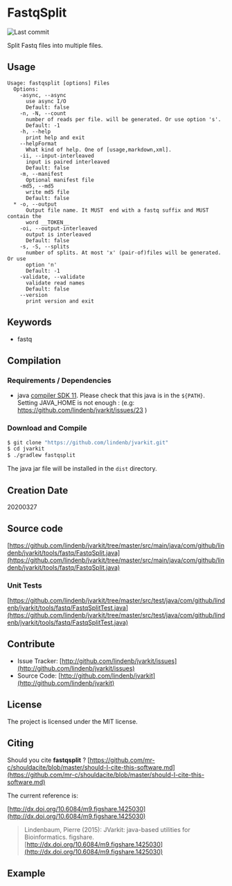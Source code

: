 # FastqSplit

![Last commit](https://img.shields.io/github/last-commit/lindenb/jvarkit.png)

Split Fastq files into multiple files.


## Usage

```
Usage: fastqsplit [options] Files
  Options:
    -async, --async
      use async I/O
      Default: false
    -n, -N, --count
      number of reads per file. will be generated. Or use option 's'.
      Default: -1
    -h, --help
      print help and exit
    --helpFormat
      What kind of help. One of [usage,markdown,xml].
    -ii, --input-interleaved
      input is paired interleaved
      Default: false
    -m, --manifest
      Optional manifest file
    -md5, --md5
      write md5 file
      Default: false
  * -o, --output
      Output file name. It MUST  end with a fastq suffix and MUST contain the 
      word __TOKEN__
    -oi, --output-interleaved
      output is interleaved
      Default: false
    -s, -S, --splits
      number of splits. At most 'x' (pair-of)files will be generated. Or use 
      option 'n'
      Default: -1
    -validate, --validate
      validate read names
      Default: false
    --version
      print version and exit

```


## Keywords

 * fastq


## Compilation

### Requirements / Dependencies

* java [compiler SDK 11](https://jdk.java.net/11/). Please check that this java is in the `${PATH}`. Setting JAVA_HOME is not enough : (e.g: https://github.com/lindenb/jvarkit/issues/23 )


### Download and Compile

```bash
$ git clone "https://github.com/lindenb/jvarkit.git"
$ cd jvarkit
$ ./gradlew fastqsplit
```

The java jar file will be installed in the `dist` directory.


## Creation Date

20200327

## Source code 

[https://github.com/lindenb/jvarkit/tree/master/src/main/java/com/github/lindenb/jvarkit/tools/fastq/FastqSplit.java](https://github.com/lindenb/jvarkit/tree/master/src/main/java/com/github/lindenb/jvarkit/tools/fastq/FastqSplit.java)

### Unit Tests

[https://github.com/lindenb/jvarkit/tree/master/src/test/java/com/github/lindenb/jvarkit/tools/fastq/FastqSplitTest.java](https://github.com/lindenb/jvarkit/tree/master/src/test/java/com/github/lindenb/jvarkit/tools/fastq/FastqSplitTest.java)


## Contribute

- Issue Tracker: [http://github.com/lindenb/jvarkit/issues](http://github.com/lindenb/jvarkit/issues)
- Source Code: [http://github.com/lindenb/jvarkit](http://github.com/lindenb/jvarkit)

## License

The project is licensed under the MIT license.

## Citing

Should you cite **fastqsplit** ? [https://github.com/mr-c/shouldacite/blob/master/should-I-cite-this-software.md](https://github.com/mr-c/shouldacite/blob/master/should-I-cite-this-software.md)

The current reference is:

[http://dx.doi.org/10.6084/m9.figshare.1425030](http://dx.doi.org/10.6084/m9.figshare.1425030)

> Lindenbaum, Pierre (2015): JVarkit: java-based utilities for Bioinformatics. figshare.
> [http://dx.doi.org/10.6084/m9.figshare.1425030](http://dx.doi.org/10.6084/m9.figshare.1425030)


## Example

```bash


```


